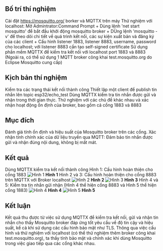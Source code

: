 ## Bố trí thí nghiệm
  Cài đặt https://mosquitto.org/ borker và MQTTX trên máy
  Thử nghiệm với localhost: Mở Admintrator:Command Prompt
    + Dùng lệnh 'net start mosquitto' để bắt đầu khởi động mosquitto broker
    + DÙng lệnh 'mosquitto -v' để theo dõi chi tiết về quá trình kết nối, các sự kiện xuất bản và đăng ký của các client
    + Cấu hình listener 1883, listener 8883, username, password cho localhost; với listener 8883 cần tạo self-signed certificate
  Sử dụng phần mềm MQTTX để kiểm tra kết nối với localhost port 1883 và 8883 (Ngoài ra, có thể sử dụng 1 MQTT broker công khai test.mosquitto.org do Eclipse Mosquitto cung cấp)
## Kịch bản thí nghiệm
  Kiểm tra các trạng thái kết nối thành công
  Thiết lập một client để publish tin nhắn lên topic esp32/echo_test
  Dùng MQTTX kiểm tra tin nhắn được gửi và nhận trong thời gian thực.
  Thử nghiệm với các chủ đề khác nhau và xác nhận hoạt động ổn định của broker, bao gồm cả cổng 1883 và 8883
## Mục đích
  Đánh giá tính ổn định và hiệu suất của Mosquitto broker trên các cổng.
  Xác nhận tính chính xác của dữ liệu truyền qua MQTT: Đảm bảo tin nhắn được gửi và nhận đúng nội dung, không bị mất mát.
## Kết quả
  Dùng MQTTX kiểm tra kết nối thành công
  Hình 1: Cấu hình hoàn thiện cho cổng 1883
  ![Hình 1](https://github.com/user-attachments/assets/cbfafe0a-bf65-4c75-a3d5-9ec17670aa2a)
  **Hình 1**
  Hinh 2 và 3: Cấu hình hoàn thiện cho cổng 8883 trên MQTTX với Broker localhost
  ![Hình 2](https://github.com/user-attachments/assets/5b2d4c23-cc89-4984-8e03-1accceba6eae)
**Hình 2**
  ![Hình 3](https://github.com/user-attachments/assets/16f3d029-bdd9-463c-98e1-d18b48c69fc6)
**Hình 3**
Hình 4 và 5: Kiểm tra tin nhắn gửi nhận (Hình 4 thể hiện cổng 8883 và Hình 5 thể hiện cổng 1883)
![Hình 4](https://github.com/user-attachments/assets/1492ee26-b1a3-4d43-805b-dda7652c2061)
**Hình 4**
![Hình 5](https://github.com/user-attachments/assets/ec59752d-c021-4cf4-b959-d2d71e3895a4)
**Hình 5**
## Kết luận 
  Kết quả thu được từ việc sử dụng MQTTX để kiểm tra kết nối, gửi và nhận tin nhắn cho thấy Mosquitto broker đáp ứng tốt yêu cầu về độ tin cậy và hiệu suất, kể cả khi sử dụng các cấu hình bảo mật như TLS.
  Thông qua việc cấu hình và thử nghiệm với localhost (có thể thử nghiệm thêm broker công khai test.mosquitto.org), ta thấy tính bảo mật và chính xác khi dùng Mosquitto trong việc giao tiếp qua các cổng khác nhau. 
